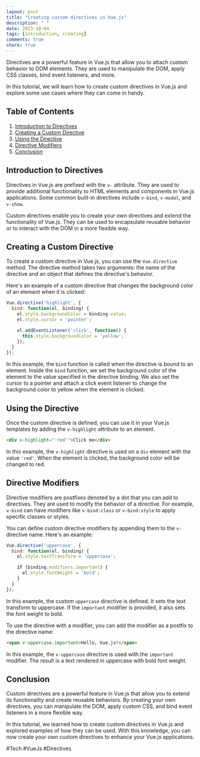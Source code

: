 ```yaml
---
layout: post
title: "Creating custom directives in Vue.js"
description: " "
date: 2023-10-04
tags: [introduction, creating]
comments: true
share: true
---
```


Directives are a powerful feature in Vue.js that allow you to attach custom behavior to DOM elements. They are used to manipulate the DOM, apply CSS classes, bind event listeners, and more.

In this tutorial, we will learn how to create custom directives in Vue.js and explore some use cases where they can come in handy.

## Table of Contents

1. [Introduction to Directives](#introduction-to-directives)
2. [Creating a Custom Directive](#creating-a-custom-directive)
3. [Using the Directive](#using-the-directive)
4. [Directive Modifiers](#directive-modifiers)
5. [Conclusion](#conclusion)

## Introduction to Directives

Directives in Vue.js are prefixed with the `v-` attribute. They are used to provide additional functionality to HTML elements and components in Vue.js applications. Some common built-in directives include `v-bind`, `v-model`, and `v-show`.

Custom directives enable you to create your own directives and extend the functionality of Vue.js. They can be used to encapsulate reusable behavior or to interact with the DOM in a more flexible way.

## Creating a Custom Directive

To create a custom directive in Vue.js, you can use the `Vue.directive` method. The directive method takes two arguments: the name of the directive and an object that defines the directive's behavior.

Here's an example of a custom directive that changes the background color of an element when it is clicked:

```javascript
Vue.directive('highlight', {
  bind: function(el, binding) {
    el.style.backgroundColor = binding.value;
    el.style.cursor = 'pointer';

    el.addEventListener('click', function() {
      this.style.backgroundColor = 'yellow';
    });
  }
});
```

In this example, the `bind` function is called when the directive is bound to an element. Inside the `bind` function, we set the background color of the element to the value specified in the directive binding. We also set the cursor to a pointer and attach a click event listener to change the background color to yellow when the element is clicked.

## Using the Directive

Once the custom directive is defined, you can use it in your Vue.js templates by adding the `v-highlight` attribute to an element.

```html
<div v-highlight="'red'">Click me</div>
```

In this example, the `v-highlight` directive is used on a `div` element with the value `'red'`. When the element is clicked, the background color will be changed to red.

## Directive Modifiers

Directive modifiers are postfixes denoted by a dot that you can add to directives. They are used to modify the behavior of a directive. For example, `v-bind` can have modifiers like `v-bind:class` or `v-bind:style` to apply specific classes or styles.

You can define custom directive modifiers by appending them to the `v-` directive name. Here's an example:

```javascript
Vue.directive('uppercase', {
  bind: function(el, binding) {
    el.style.textTransform = 'uppercase';

    if (binding.modifiers.important) {
      el.style.fontWeight = 'bold';
    }
  }
});
```

In this example, the custom `uppercase` directive is defined. It sets the text transform to uppercase. If the `important` modifier is provided, it also sets the font weight to bold.

To use the directive with a modifier, you can add the modifier as a postfix to the directive name:

```html
<span v-uppercase.important>Hello, Vue.js!</span>
```

In this example, the `v-uppercase` directive is used with the `important` modifier. The result is a text rendered in uppercase with bold font weight.

## Conclusion

Custom directives are a powerful feature in Vue.js that allow you to extend its functionality and create reusable behaviors. By creating your own directives, you can manipulate the DOM, apply custom CSS, and bind event listeners in a more flexible way.

In this tutorial, we learned how to create custom directives in Vue.js and explored examples of how they can be used. With this knowledge, you can now create your own custom directives to enhance your Vue.js applications.

#Tech #VueJs #Directives